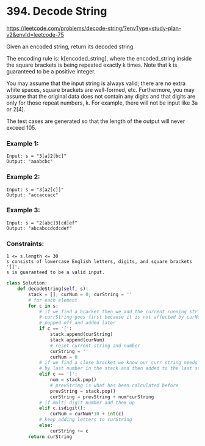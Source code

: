 # 394. Decode String
https://leetcode.com/problems/decode-string/?envType=study-plan-v2&envId=leetcode-75

Given an encoded string, return its decoded string.

The encoding rule is: k[encoded_string], where the encoded_string inside the square brackets is being repeated exactly k times. Note that k is guaranteed to be a positive integer.

You may assume that the input string is always valid; there are no extra white spaces, square brackets are well-formed, etc. Furthermore, you may assume that the original data does not contain any digits and that digits are only for those repeat numbers, k. For example, there will not be input like 3a or 2[4].

The test cases are generated so that the length of the output will never exceed 105.

### Example 1:

```
Input: s = "3[a]2[bc]"
Output: "aaabcbc"
```

### Example 2:

```
Input: s = "3[a2[c]]"
Output: "accaccacc"
```

### Example 3:

```
Input: s = "2[abc]3[cd]ef"
Output: "abcabccdcdcdef"
```

### Constraints:

```
1 <= s.length <= 30
s consists of lowercase English letters, digits, and square brackets '[]'.
s is guaranteed to be a valid input.
```

```python
class Solution:
    def decodeString(self, s):
        stack = []; curNum = 0; curString = ''
        # for each element
        for c in s:
            # if we find a bracket then we add the current running string and number
            # currString goes first because it is not affected by curNum it is only to be
            # popped off and added later
            if c == '[':
                stack.append(curString)
                stack.append(curNum)
                # reset current string and number
                curString = ''
                curNum = 0
            # if we find a close bracket we know our curr string needs to be multiplied
            # by last number in the stack and then added to the last string in the stack
            elif c == ']':
                num = stack.pop()
                # prevString is what has been calculated before
                prevString = stack.pop()
                curString = prevString + num*curString
            # if multi digit number add them up
            elif c.isdigit():
                curNum = curNum*10 + int(c)
            # keep adding letters to curString
            else:
                curString += c
        return curString
```